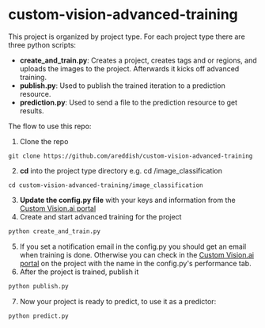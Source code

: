 # custom-vision-advanced-training

This project is organized by project type. For each project type there are three python scripts:

- **create_and_train.py**: Creates a project, creates tags and or regions, and uploads the images to the project. Afterwards it kicks off advanced training.
- **publish.py**: Used to publish the trained iteration to a prediction resource.
- **prediction.py**: Used to send a file to the prediction resource to get results.

The flow to use this repo:

1. Clone the repo
```
git clone https://github.com/areddish/custom-vision-advanced-training
```
2. **cd** into the project type directory e.g. cd <your repo location>/image_classification
```
cd custom-vision-advanced-training/image_classification
```
3. **Update the config.py file** with your keys and information from the [Custom Vision.ai portal](https://customvision.ai)
4. Create and start advanced training for the project
```Python
python create_and_train.py
```
5. If you set a notification email in the config.py you should get an email when training is done. Otherwise you can check in the [Custom Vision.ai portal](https://customvision.ai) on the project with the name in the config.py's performance tab.
6. After the project is trained, publish it
```Python
python publish.py
```
7. Now your project is ready to predict, to use it as a predictor:
```Python
python predict.py
```